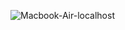 

![Macbook-Air-localhost](https://github.com/user-attachments/assets/3963e48e-f4d0-4d76-9fa0-dea49207ca89)
